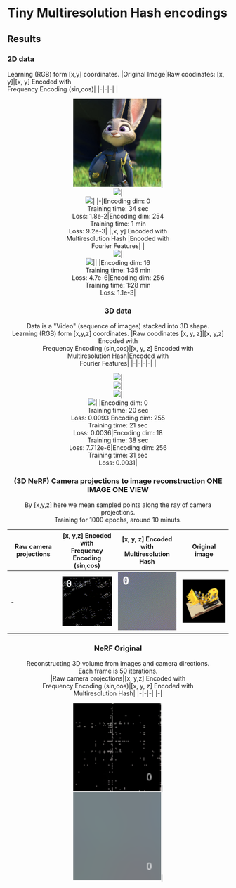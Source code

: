 # Tiny Multiresolution Hash encodings

## Results

### 2D data 
Learning (RGB) form [x,y] coordinates.
|Original Image|Raw coodinates: [x, y]|[x, y] Encoded with<br> Frequency Encoding (sin,cos)|
|-|-|-|
|<div align="center"><img src="../data/judi.png" width="200"/>|<div align="center"><img src="./results/xy2rgb_animation.gif" width="200"/>|<div align="center"><img src="./results/xyFreq2rgb_animation.gif" width="200"/>|
|-|Encoding dim: 0<br>Training time: 34 sec<br>Loss: 1.8e-2|Encoding dim: 254<br>Training time: 1 min<br>Loss: 9.2e-3|
|[x, y] Encoded with<br> Multiresolution Hash |Encoded with<br> Fourier Features|
|<div align="center"><img src="./results/xyHash2rgb_animation.gif" width="200"/>|<div align="center"><img src="./results/xyFourier2rgb_animation.gif" width="200"/>||
|Encoding dim: 16<br>Training time: 1:35 min<br>Loss: 4.7e-6|Encoding dim: 256<br>Training time: 1:28 min<br>Loss: 1.1e-3|

### 3D data
Data is a "Video" (sequence of images) stacked into 3D shape.  
Learning (RGB) form [x,y,z] coordinates.
|Raw coodinates [x, y, z]|[x, y,z] Encoded with<br> Frequency Encoding (sin,cos)|[x, y, z] Encoded with<br> Multiresolution Hash|Encoded with<br> Fourier Features|
|-|-|-|-|
|<div align="center"><img src="./results/xyz2rgb_animation.gif" width="200"/>|<div align="center"><img src="./results/xyzFreq2rgb_animation.gif" width="200"/>|<div align="center"><img src="./results/xyzHash2rgb_animation.gif" width="200"/>|<div align="center"><img src="./results/xyzFourier2rgb_animation.gif" width="200"/>|
|Encoding dim: 0<br>Training time: 20 sec<br>Loss: 0.0093|Encoding dim: 255<br>Training time: 21 sec<br>Loss: 0.0036|Encoding dim: 18<br>Training time: 38 sec<br>Loss: 7.712e-6|Encoding dim: 256<br>Training time: 31 sec<br>Loss: 0.0031|

### (3D NeRF) Camera projections to image reconstruction ONE IMAGE ONE VIEW

By [x,y,z] here we mean sampled points along the ray of camera projections.  
Training for 1000 epochs, around 10 minuts.

|Raw camera projections|[x, y,z] Encoded with <br>Frequency Encoding (sin,cos)|[x, y, z] Encoded with<br> Multiresolution Hash|Original image|
|-|-|-|-|
|-|<div align="center"><img src="./results/Cam_xyzFreq2rgb_animation.gif" width="200"/>|<div align="center"><img src="./results/Cam_xyzHash2rgb_animation.gif" width="200"/>|<div align="center"><img src="./results/Original_image.png" width="200"/>|

### NeRF Original
Reconstructing 3D volume from images and camera directions.  
Each frame is 50 iterations.  
|Raw camera projections|[x, y,z] Encoded with <br>Frequency Encoding (sin,cos)|[x, y, z] Encoded with<br> Multiresolution Hash|
|-|-|-|
|-|<div align="center"><img src="./results/xyzFREQ_2RGBA_animation.gif" width="200"/>|<div align="center"><img src="./results/xyzHASH_2RGBA_animation.gif" width="200"/>|

